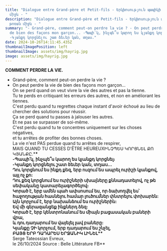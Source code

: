 ```yaml
---
title: "Dialogue entre Grand-père et Petit-fils - Երկխոսություն պապիկի և թոռան
  միջև - "
description: "Dialogue entre Grand-père et Petit-fils - Երկխոսություն պապիկի և
  թոռան միջև - "
summary: "- Grand-père, comment peut-on perdre la vie ? - On peut perdre la vie
  de bien des façons mon garçon... -Պապի՛կ, ինչպե՞ս կարող ես կյանքդ կորցնել։
  -Կյանքդ կորցնելու շատ ձեւեր կան, տղաս."
date: 2024-10-26T14:11:45.435Z
thumbnailImagePosition: left
thumbnailImage: assets/img/hayrig.jpg
image: assets/img/hayrig.jpg
---
```

**COMMENT PERDRE LA VIE.**

* Grand-père, comment peut-on perdre la vie ?
* On peut perdre la vie de bien des façons mon garçon...\
  On se perd quand on veut vivre la vie des autres et pas la tienne.\
  Tu te perds en critiquant les erreurs des autres, et non en améliorant les tiennes.\
  C'est perdu quand tu regrettes chaque instant d'avoir échoué au lieu de chercher des solutions pour réussir.\
  Ça se perd quand tu passes à jalouser les autres.\
  Et ne pas se surpasser de soi-même.\
  C'est perdu quand tu te concentres uniquement sur les choses négatives,\
  et tu arrêtes de profiter des bonnes choses.\
  La vie n'est PAS perdue quand tu arrêtes de respirer,\
  MAIS QUAND TU CESSES D'ÊTRE HEUREUXԻՆՉՊԵՍ ԿՈՐՑՆԵԼ ՔՈ ԿՅԱՆՔԸ.***\*\
  -Պապի՛կ, ինչպե՞ս կարող ես կյանքդ կորցնել։**\
  **\-Կյանքդ կորցնելու շատ ձեւեր կան, տղաս...\
  Դու կորցնում ես ինքդ քեզ, երբ ուզում ես ապրել ուրիշի կյանքով, այլ ոչ քո:\
  Դու քեզ կորցնում ես ուրիշների սխալները քննադատելով, ոչ թե սեփականը կատարելագործելով։\
  Կորած է, երբ ամեն պահ ափսոսում ես, որ ձախողվել ես՝ հաջողության հասնելու համար լուծումներ փնտրելու փոխարեն:\
  Այն կորչում է, երբ նախանձում ես ուրիշներին:\
  Եվ մի գերազանցեք ինքներդ ձեզ:\
  Կորած է, երբ կենտրոնանում ես միայն բացասական բաների վրա,\
  և դու դադարում ես վայելել լավ բաները:\
  Կյանքը ՉԻ կորչում, երբ դադարում ես շնչել,\
  ԲԱՅՑ ԵՐԲ ԴԱԴԱՐԵՍ ԵՐՋԱՆԻԿ ԼԻՆԵԼ\*\***\
  Serge Tateossian Evreux,\
  le 26/10/2024 Source : Belle Littérature FB\*\*